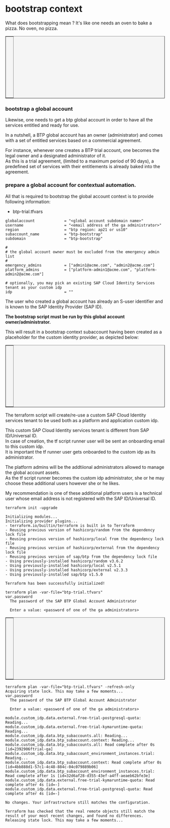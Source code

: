 bootstrap context
==============

What does bootstrapping mean ? It's like one needs an oven to bake a pizza. No oven, no pizza.


<table style="width: 100%; border-collapse: collapse; background-color: #f5f5f5;" border="1">
<tbody>
<tr style="height: 193px;">
<td style="width: 71.6%; height: 193px;">
<div>
<h1><a href=""><img class="aligncenter" src="https://github.com/user-attachments/assets/73d4722d-bd26-4d08-a318-8b0e1b2ff435" alt="" /></a></h1>
</div>
</td>
</tr>
</tbody>
</table>


### bootstrap a global account

Likewise, one needs to get a btp global account in order to have all the services entitled and ready for use.  

In a nutshell, a BTP global account has an owner (administrator) and comes with a set of entitled services based on a commercial agreement.  

For instance, whenever one creates a BTP trial account, one becomes the legal owner and a designated administrator of it.  
As this is a trial agreement, (limited to a maximum period of 90 days), a predefined set of services with their entitlements is already baked into the agreement. 



### prepare a global account for contextual automation.  

All that is required to bootstrap the global account context is to provide following information:
  * btp-trial.tfvars

```
globalaccount             = "<global account subdomain name>"
username                  = "<email address of the ga administrator>"
region                    = "btp region: ap21 or us10"
subaccount_name           = "btp-bootstrap"
subdomain                 = "btp-bootstrap"

#
# the global account owner must be excluded from the emergency admin list
#
emergency_admins          = ["admin1@acme.com", "admin2@acme.com"]
platform_admins           = ["platform-admin1@acme.com", "platform-admin2@acme.com"]

# optionally, you may pick an existing SAP Cloud Identity Services tenant as your custom idp
idp                       = ""

```
The user who created a global account has already an S-user identifier and is known to the SAP Identity Provider (SAP ID).  

**The bootstrap script must be run by this global account owner/administrator.**    

This will result in a bootstrap context subaccount having been created as a placeholder for the custom identity provider, as depicted below:  

<table style="width: 100%; border-collapse: collapse; background-color: #f5f5f5;" border="1">
<tbody>
<tr style="height: 193px;">
<td style="width: 71.6%; height: 193px;">
<div>
<h1><a href=""><img class="aligncenter" src="https://github.com/user-attachments/assets/f0bafaa5-134e-4495-9d8e-4836e9fbf2c7" alt="" /></a></h1>
</div>
<div>
<h1><a href=""><img class="aligncenter" src="https://github.com/user-attachments/assets/0b1f0199-f515-4311-a080-de72af59d759" alt="" /></a></h1>
</div>

</td>
</tr>
</tbody>
</table>


The terraform script will create/re-use a custom SAP Cloud Identity services tenant to be used both as a platform and application custom idp.  

This custom SAP Cloud Identity services tenant is different from SAP ID/Universal ID.  
In case of creation, the tf script runner user will be sent an onboarding email to this custom idp.  
It is important the tf runner user gets onboarded to the custom idp as its administrator.  

The platform admins will be the addtiional administrators allowed to manage the global account assets.   
As the tf script runner becomes the custom idp administrator, she or he may choose these additional users however she or he likes.  

My recommendation is one of these additional platform users is a technical user whose email address is not registered with the SAP ID/Universal ID.  

```
terraform init -upgrade                             

Initializing modules...
Initializing provider plugins...
- terraform.io/builtin/terraform is built in to Terraform
- Reusing previous version of hashicorp/random from the dependency lock file
- Reusing previous version of hashicorp/local from the dependency lock file
- Reusing previous version of hashicorp/external from the dependency lock file
- Reusing previous version of sap/btp from the dependency lock file
- Using previously-installed hashicorp/random v3.6.2
- Using previously-installed hashicorp/local v2.5.1
- Using previously-installed hashicorp/external v2.3.3
- Using previously-installed sap/btp v1.5.0

Terraform has been successfully initialized!
```


```
terraform plan -var-file="btp-trial.tfvars"
var.password
  The password of the SAP BTP Global Account Administrator

  Enter a value: <password of one of the ga administrators>
```

<table style="width: 100%; border-collapse: collapse; background-color: #f5f5f5;" border="1">
<tbody>
<tr style="height: 193px;">
<td style="width: 71.6%; height: 193px;">
<div>
<h1><a href=""><img class="aligncenter" src="https://github.com/user-attachments/assets/326f2e3c-d7bf-4fcf-b177-6834d63d8577" alt="" /></a></h1>
</div>
</td>
</tr>
</tbody>
</table>

```
terraform plan -var-file="btp-trial.tfvars" -refresh-only
Acquiring state lock. This may take a few moments...
var.password
  The password of the SAP BTP Global Account Administrator

  Enter a value: <password of one of the ga administrators>

module.custom_idp.data.external.free-trial-postgresql-quota: Reading...
module.custom_idp.data.external.free-trial-kymaruntime-quota: Reading...
module.custom_idp.data.btp_subaccounts.all: Reading...
module.custom_idp.data.btp_subaccount.context: Reading...
module.custom_idp.data.btp_subaccounts.all: Read complete after 0s [id=2392906ftrial-ga]
module.custom_idp.data.btp_subaccount_environment_instances.trial: Reading...
module.custom_idp.data.btp_subaccount.context: Read complete after 0s [id=4bb888d1-57c1-4c48-884c-04c079889b06]
module.custom_idp.data.btp_subaccount_environment_instances.trial: Read complete after 1s [id=32d6af28-d355-43ef-a4ff-aeaeb62bfe3e]
module.custom_idp.data.external.free-trial-kymaruntime-quota: Read complete after 4s [id=-]
module.custom_idp.data.external.free-trial-postgresql-quota: Read complete after 4s [id=-]

No changes. Your infrastructure still matches the configuration.

Terraform has checked that the real remote objects still match the result of your most recent changes, and found no differences.
Releasing state lock. This may take a few moments...
```

